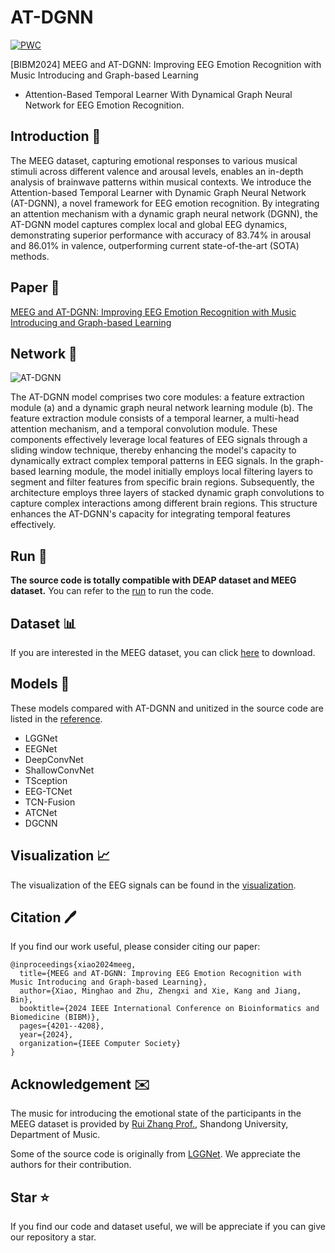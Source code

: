 # AT-DGNN

[![PWC](https://img.shields.io/endpoint.svg?url=https://paperswithcode.com/badge/meeg-and-at-dgnn-advancing-eeg-emotion/eeg-emotion-recognition-on-meeg)](https://paperswithcode.com/sota/eeg-emotion-recognition-on-meeg?p=meeg-and-at-dgnn-advancing-eeg-emotion)

[BIBM2024] MEEG and AT-DGNN: Improving EEG Emotion Recognition with Music Introducing and Graph-based Learning
- Attention-Based Temporal Learner With Dynamical Graph Neural Network for EEG Emotion Recognition.

## Introduction 📖

The MEEG dataset,
capturing emotional responses to various musical stimuli across different valence and arousal levels,
enables an in-depth analysis of brainwave patterns within musical contexts.
We introduce the Attention-based Temporal Learner with Dynamic Graph Neural Network (AT-DGNN),
a novel framework for EEG emotion recognition.
By integrating an attention mechanism with a dynamic graph neural network (DGNN),
the AT-DGNN model captures complex local and global EEG dynamics,
demonstrating superior performance with accuracy of 83.74% in arousal and 86.01% in valence,
outperforming current state-of-the-art (SOTA) methods.

## Paper 📄

[MEEG and AT-DGNN: Improving EEG Emotion Recognition with Music Introducing and Graph-based Learning](https://arxiv.org/abs/2407.05550)

## Network 🧠

![AT-DGNN](docs/assert/network.jpg)

The AT-DGNN model comprises two core modules: a feature extraction module (a) and a dynamic graph neural network learning module (b). The feature extraction module consists of a temporal learner, a multi-head attention mechanism, and a temporal convolution module. These components effectively leverage local features of EEG signals through a sliding window technique, thereby enhancing the model's capacity to dynamically extract complex temporal patterns in EEG signals. In the graph-based learning module, the model initially employs local filtering layers to segment and filter features from specific brain regions. Subsequently, the architecture employs three layers of stacked dynamic graph convolutions to capture complex interactions among different brain regions. This structure enhances the AT-DGNN's capacity for integrating temporal features effectively.

## Run 🏃

**The source code is totally compatible with DEAP dataset and MEEG dataset.** You can refer to the [run](docs/run.md) to run the code.

## Dataset 📊

If you are interested in the MEEG dataset, you can click [here](https://drive.google.com/drive/folders/1Tabw5sjpFiwy88yP-C-LnunNFrrre9AR?usp=drive_link) to download.

## Models 📕

These models compared with AT-DGNN and unitized in the source code are listed in the [reference](docs/reference.md). 

- LGGNet
- EEGNet
- DeepConvNet
- ShallowConvNet
- TSception
- EEG-TCNet
- TCN-Fusion
- ATCNet
- DGCNN

## Visualization 📈

The visualization of the EEG signals can be found in the [visualization](docs/visualization.md).

## Citation 🖊️

If you find our work useful, please consider citing our paper:

```
@inproceedings{xiao2024meeg,
  title={MEEG and AT-DGNN: Improving EEG Emotion Recognition with Music Introducing and Graph-based Learning},
  author={Xiao, Minghao and Zhu, Zhengxi and Xie, Kang and Jiang, Bin},
  booktitle={2024 IEEE International Conference on Bioinformatics and Biomedicine (BIBM)},
  pages={4201--4208},
  year={2024},
  organization={IEEE Computer Society}
}
```

## Acknowledgement ✉️

The music for introducing the emotional state of the participants in the MEEG dataset is provided by [Rui Zhang Prof.](https://www.art.sdu.edu.cn/info/1499/14819.htm), Shandong University, Department of Music.

Some of the source code is originally from [LGGNet](https://github.com/yi-ding-cs/LGG). We appreciate the authors for their contribution.

## Star ⭐️

If you find our code and dataset useful, we will be appreciate if you can give our repository a star.
